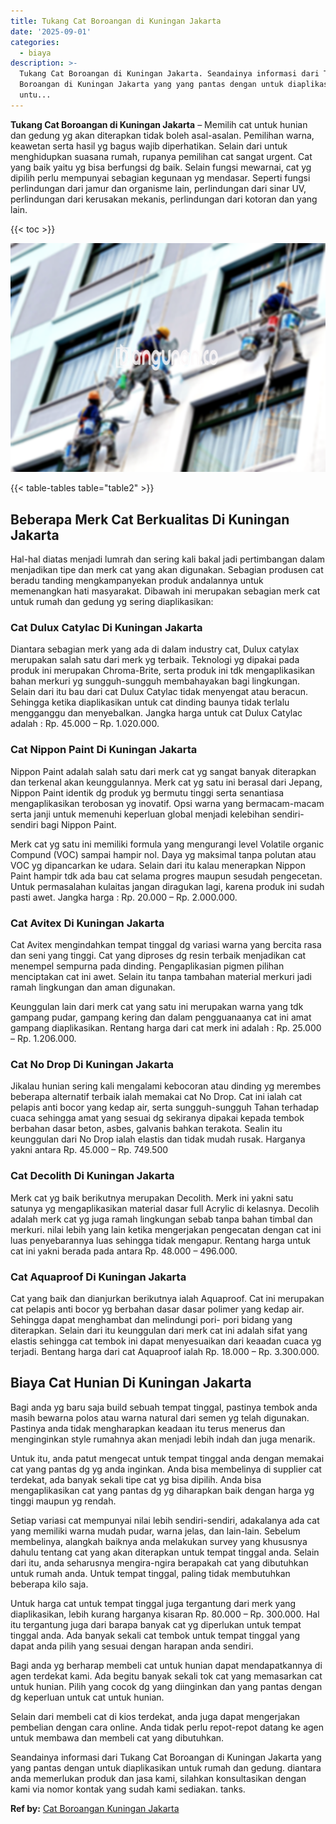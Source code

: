 ```yaml
---
title: Tukang Cat Boroangan di Kuningan Jakarta
date: '2025-09-01'
categories:
  - biaya
description: >-
  Tukang Cat Boroangan di Kuningan Jakarta. Seandainya informasi dari Tukang Cat
  Boroangan di Kuningan Jakarta yang yang pantas dengan untuk diaplikasikan
  untu...
---
```


**Tukang Cat Boroangan di Kuningan Jakarta** – Memilih cat untuk hunian dan gedung yg akan diterapkan tidak boleh asal-asalan. Pemilihan warna, keawetan serta hasil yg bagus wajib diperhatikan. Selain dari untuk menghidupkan suasana rumah, rupanya pemilihan cat sangat urgent. Cat yang baik yaitu yg bisa berfungsi dg baik. Selain fungsi mewarnai, cat yg dipilih perlu mempunyai sebagian kegunaan yg mendasar. Seperti fungsi perlindungan dari jamur dan organisme lain, perlindungan dari sinar UV, perlindungan dari kerusakan mekanis, perlindungan dari kotoran dan yang lain.

{{< toc >}}

![Tukang Cat Boroangan di Kuningan Jakarta](/images/jasa-cat-murah07.png)

{{< table-tables table="table2" >}}

## Beberapa Merk Cat Berkualitas Di Kuningan Jakarta

Hal-hal diatas menjadi lumrah dan sering kali bakal jadi pertimbangan dalam menjadikan tipe dan merk cat yang akan digunakan. Sebagian produsen cat beradu tanding mengkampanyekan produk andalannya untuk memenangkan hati masyarakat. Dibawah ini merupakan sebagian merk cat untuk rumah dan gedung yg sering diaplikasikan:

### Cat Dulux Catylac Di Kuningan Jakarta

Diantara sebagian merk yang ada di dalam industry cat, Dulux catylax merupakan salah satu dari merk yg terbaik. Teknologi yg dipakai pada produk ini merupakan Chroma-Brite, serta produk ini tdk mengaplikasikan bahan merkuri yg sungguh-sungguh membahayakan bagi lingkungan. Selain dari itu bau dari cat Dulux Catylac tidak menyengat atau beracun. Sehingga ketika diaplikasikan untuk cat dinding baunya tidak terlalu mengganggu dan menyebalkan. Jangka harga untuk cat Dulux Catylac adalah : Rp. 45.000 – Rp. 1.020.000.

### Cat Nippon Paint Di Kuningan Jakarta

Nippon Paint adalah salah satu dari merk cat yg sangat banyak diterapkan dan terkenal akan keunggulannya. Merk cat yg satu ini berasal dari Jepang, Nippon Paint identik dg produk yg bermutu tinggi serta senantiasa mengaplikasikan terobosan yg inovatif. Opsi warna yang bermacam-macam serta janji untuk memenuhi keperluan global menjadi kelebihan sendiri-sendiri bagi Nippon Paint.

Merk cat yg satu ini memiliki formula yang mengurangi level Volatile organic Compund (VOC) sampai hampir nol. Daya yg maksimal tanpa polutan atau VOC yg dipancarkan ke udara. Selain dari itu kalau menerapkan Nippon Paint hampir tdk ada bau cat selama progres maupun sesudah pengecetan. Untuk permasalahan kulaitas jangan diragukan lagi, karena produk ini sudah pasti awet. Jangka harga : Rp. 20.000 – Rp. 2.000.000.

### Cat Avitex Di Kuningan Jakarta

Cat Avitex mengindahkan tempat tinggal dg variasi warna yang bercita rasa dan seni yang tinggi. Cat yang diproses dg resin terbaik menjadikan cat menempel sempurna pada dinding. Pengaplikasian pigmen pilihan menciptakan cat ini awet. Selain itu tanpa tambahan material merkuri jadi ramah lingkungan dan aman digunakan.

Keunggulan lain dari merk cat yang satu ini merupakan warna yang tdk gampang pudar, gampang kering dan dalam pengguanaanya cat ini amat gampang diaplikasikan. Rentang harga dari cat merk ini adalah : Rp. 25.000 – Rp. 1.206.000.

### Cat No Drop Di Kuningan Jakarta

Jikalau hunian sering kali mengalami kebocoran atau dinding yg merembes beberapa alternatif terbaik ialah memakai cat No Drop. Cat ini ialah cat pelapis anti bocor yang kedap air, serta sungguh-sungguh Tahan terhadap cuaca sehingga amat yang sesuai dg sekiranya dipakai kepada tembok berbahan dasar beton, asbes, galvanis bahkan terakota. Sealin itu keunggulan dari No Drop ialah elastis dan tidak mudah rusak. Harganya yakni antara Rp. 45.000 – Rp. 749.500

### Cat Decolith Di Kuningan Jakarta

Merk cat yg baik berikutnya merupakan Decolith. Merk ini yakni satu satunya yg mengaplikasikan material dasar full Acrylic di kelasnya. Decolih adalah merk cat yg juga ramah lingkungan sebab tanpa bahan timbal dan merkuri. nilai lebih yang lain ketika mengerjakan pengecatan dengan cat ini luas penyebarannya luas sehingga tidak mengapur. Rentang harga untuk cat ini yakni berada pada antara Rp. 48.000 – 496.000.

### Cat Aquaproof Di Kuningan Jakarta

Cat yang baik dan dianjurkan berikutnya ialah Aquaproof. Cat ini merupakan cat pelapis anti bocor yg berbahan dasar dasar polimer yang kedap air. Sehingga dapat menghambat dan melindungi pori- pori bidang yang diterapkan. Selain dari itu keunggulan dari merk cat ini adalah sifat yang elastis sehingga cat tembok ini dapat menyesuaikan dari keaadan cuaca yg terjadi. Bentang harga dari cat Aquaproof ialah Rp. 18.000 – Rp. 3.300.000.

## Biaya Cat Hunian Di Kuningan Jakarta

Bagi anda yg baru saja build sebuah tempat tinggal, pastinya tembok anda masih bewarna polos atau warna natural dari semen yg telah digunakan. Pastinya anda tidak mengharapkan keadaan itu terus menerus dan menginginkan style rumahnya akan menjadi lebih indah dan juga menarik.

Untuk itu, anda patut mengecat untuk tempat tinggal anda dengan memakai cat yang pantas dg yg anda inginkan. Anda bisa membelinya di supplier cat terdekat, ada banyak sekali tipe cat yg bisa dipilih. Anda bisa mengaplikasikan cat yang pantas dg yg diharapkan baik dengan harga yg tinggi maupun yg rendah.

Setiap variasi cat mempunyai nilai lebih sendiri-sendiri, adakalanya ada cat yang memiliki warna mudah pudar, warna jelas, dan lain-lain. Sebelum membelinya, alangkah baiknya anda melakukan survey yang khususnya dahulu tentang cat yang akan diterapkan untuk tempat tinggal anda. Selain dari itu, anda seharusnya mengira-ngira berapakah cat yang dibutuhkan untuk rumah anda. Untuk tempat tinggal, paling tidak membutuhkan beberapa kilo saja.

Untuk harga cat untuk tempat tinggal juga tergantung dari merk yang diaplikasikan, lebih kurang harganya kisaran Rp. 80.000 – Rp. 300.000. Hal itu tergantung juga dari barapa banyak cat yg diperlukan untuk tempat tinggal anda. Ada banyak sekali cat tembok untuk tempat tinggal yang dapat anda pilih yang sesuai dengan harapan anda sendiri.

Bagi anda yg berharap membeli cat untuk hunian dapat mendapatkannya di agen terdekat kami. Ada begitu banyak sekali tok cat yang memasarkan cat untuk hunian. Pilih yang cocok dg yang diinginkan dan yang pantas dengan dg keperluan untuk cat untuk hunian.

Selain dari membeli cat di kios terdekat, anda juga dapat mengerjakan pembelian dengan cara online. Anda tidak perlu repot-repot datang ke agen untuk membawa dan membeli cat yang dibutuhkan.

Seandainya informasi dari Tukang Cat Boroangan di Kuningan Jakarta yang yang pantas dengan untuk diaplikasikan untuk rumah dan gedung. diantara anda memerlukan produk dan jasa kami, silahkan konsultasikan dengan kami via nomor kontak yang sudah kami sediakan. tanks.

**Ref by:** [Cat Boroangan Kuningan Jakarta](https://id.wikipedia.org/wiki/Cat)
